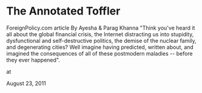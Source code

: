 # The Annotated Toffler
ForeignPolicy.com article By Ayesha & Parag Khanna "Think you've heard it all about the global financial crisis, the Internet distracting us into stupidity, dysfunctional and self-destructive politics, the demise of the nuclear family, and degenerating cities? Well imagine having predicted, written about, and imagined the consequences of all of these postmodern maladies -- before they ever happened". 







at

August 23, 2011















